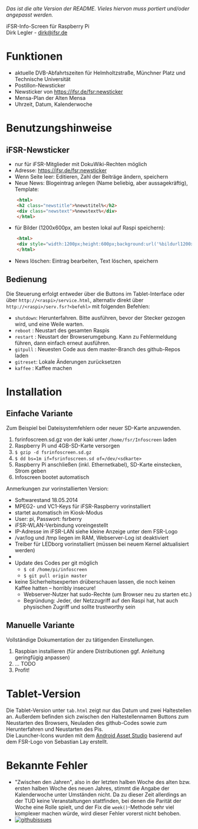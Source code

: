 _Das ist die alte Version der README. Vieles hiervon muss portiert und/oder angepasst werden._

iFSR-Info-Screen für Raspberry Pi  
Dirk Legler - dirk@ifsr.de

Funktionen
==========
* aktuelle DVB-Abfahrtszeiten für Helmholtzstraße, Münchner Platz und Technische Universität
* Postillon-Newsticker
* Newsticker von https://ifsr.de/fsr:newsticker
* Mensa-Plan der Alten Mensa
* Uhrzeit, Datum, Kalenderwoche

Benutzungshinweise
==================
iFSR-Newsticker
--------------
* nur für iFSR-Mitglieder mit DokuWiki-Rechten möglich
* Adresse: https://ifsr.de/fsr:newsticker
* Wenn Seite leer: Editieren, Zahl der Beiträge ändern, speichern
* Neue News: Blogeintrag anlegen (Name beliebig, aber aussagekräftig), Template:
```html
	<html>
	<h2 class="newstitle">%newstitel%</h2>
	<div class="newstext">%newstext%</div>
	</html>
```
* für Bilder (1200x600px, am besten lokal auf Raspi speichern):
```html
	<html>
	<div style="width:1200px;height:600px;background:url('%bildurl1200x600%');">&nbsp;</div>
	</html>
```
* News löschen: Eintrag bearbeiten, Text löschen, speichern

Bedienung
---------

Die Steuerung erfolgt entweder über die Buttons im Tablet-Interface oder über `http://<raspi>/service.html`, alternativ direkt über `http://<raspi>/serv.fsr?<befehl>` mit folgenden Befehlen:

* `shutdown`: Herunterfahren. Bitte ausführen, bevor der Stecker gezogen wird, und eine Weile warten.
* `reboot`  : Neustart des gesamten Raspis
* `restart` : Neustart der Browserumgebung. Kann zu Fehlermeldung führen, dann einfach erneut ausführen.
* `gitpull` : Neuesten Code aus dem master-Branch des github-Repos laden
* `gitreset`: Lokale Änderungen zurücksetzen
* `kaffee`  : Kaffee machen

Installation
============
Einfache Variante
-----------------
Zum Beispiel bei Dateisystemfehlern oder neuer SD-Karte anzuwenden.

1. fsrinfoscreen.sd.gz von der kaki unter `/home/fsr/Infoscreen` laden
2. Raspberry Pi und 4GB-SD-Karte versorgen
3. `$ gzip -d fsrinfoscreen.sd.gz`
4. `$ dd bs=1m if=fsrinfoscreen.sd of=/dev/<sdkarte>`
5. Raspberry Pi anschließen (inkl. Ethernetkabel), SD-Karte einstecken, Strom geben
6. Infoscreen bootet automatisch

Anmerkungen zur vorinstallierten Version:

* Softwarestand 18.05.2014
* MPEG2- und VC1-Keys für iFSR-Raspberry vorinstalliert
* startet automatisch im Kiosk-Modus
* User: pi, Passwort: fsrberry
* iFSR-WLAN-Verbindung voreingestellt
* IP-Adresse im iFSR-LAN siehe kleine Anzeige unter dem FSR-Logo
* /var/log und /tmp liegen im RAM, Webserver-Log ist deaktiviert
* Treiber für LEDborg vorinstalliert (müssen bei neuem Kernel aktualisiert werden)
*
* Update des Codes per git möglich
  * `$ cd /home/pi/infoscreen`
  * `$ git pull origin master`
* keine Sicherheitsexperten drüberschauen lassen, die noch keinen Kaffee hatten – horribly insecure!
  * Webserver-Nutzer hat sudo-Rechte (um Browser neu zu starten etc.)
  * Begründung: Jeder, der Netzzugriff auf den Raspi hat, hat auch physischen Zugriff und sollte trustworthy sein

Manuelle Variante
-----------------
Vollständige Dokumentation der zu tätigenden Einstellungen.

1. Raspbian installieren (für andere Distributionen ggf. Anleitung geringfügig anpassen)
2. … TODO
3. Profit!

Tablet-Version
==============
Die Tablet-Version unter `tab.html` zeigt nur das Datum und zwei Haltestellen an. Außerdem befinden sich zwischen den Haltestellennamen Buttons zum Neustarten des Browsers, Neuladen des github-Codes sowie zum Herunterfahren und Neustarten des Pis.  
Die Launcher-Icons wurden mit dem [Android Asset Studio](http://romannurik.github.io/AndroidAssetStudio/) basierend auf dem FSR-Logo von Sebastian Lay erstellt.

Bekannte Fehler
===============
* "Zwischen den Jahren", also in der letzten halben Woche des alten bzw. ersten halben Woche des neuen Jahres, stimmt die Angabe der Kalenderwoche unter Umständen nicht. Da zu dieser Zeit allerdings an der TUD keine Veranstaltungen stattfinden, bei denen die Parität der Woche eine Rolle spielt, und der Fix die `week()`-Methode sehr viel komplexer machen würde, wird dieser Fehler vorerst nicht behoben.
* [![githubissues](http://img.shields.io/github/issues/fsr/infoscreen.svg?style=flat)](https://github.com/fsr/infoscreen/issues)

